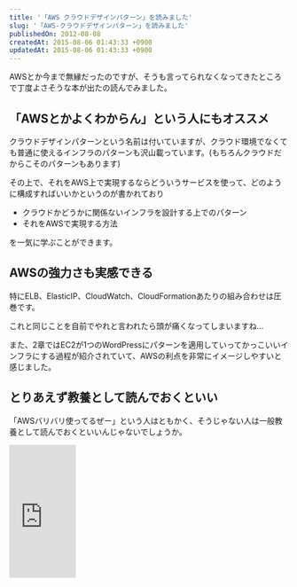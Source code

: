 ```yaml
---
title: '「AWS クラウドデザインパターン」を読みました'
slug: '「AWS-クラウドデザインパターン」を読みました'
publishedOn: 2012-08-08
createdAt: 2015-08-06 01:43:33 +0900
updatedAt: 2015-08-06 01:43:33 +0900
---
```

AWSとか今まで無縁だったのですが、そうも言ってられなくなってきたところで丁度よさそうな本が出たの読んでみました。

## 「AWSとかよくわからん」という人にもオススメ

クラウドデザインパターンという名前は付いていますが、クラウド環境でなくても普通に使えるインフラのパターンも沢山載っています。(もちろんクラウドだからこそのパターンもあります)

その上で、それをAWS上で実現するならどういうサービスを使って、どのように構成すればいいかというのが書かれており

- クラウドかどうかに関係ないインフラを設計する上でのパターン
- それをAWSで実現する方法

を一気に学ぶことができます。

## AWSの強力さも実感できる

特にELB、ElasticIP、CloudWatch、CloudFormationあたりの組み合わせは圧巻です。

これと同じことを自前でやれと言われたら頭が痛くなってしまいますね…

また、2章ではEC2が1つのWordPressにパターンを適用していってかっこいいインフラにする過程が紹介されていて、AWSの利点を非常にイメージしやすいと感じました。

## とりあえず教養として読んでおくといい

「AWSバリバリ使ってるぜー」という人はともかく、そうじゃない人は一般教養として読んでおくといいんじゃないでしょうか。

<iframe src="https://rcm-jp.amazon.co.jp/e/cm?lt1=_blank&bc1=000000&IS2=1&bg1=FFFFFF&fc1=000000&lc1=0000FF&t=shucreamnet-22&o=9&p=8&l=as4&m=amazon&f=ifr&ref=ss_til&asins=4822211967" style="width:120px;height:240px;" scrolling="no" marginwidth="0" marginheight="0" frameborder="0"></iframe>
